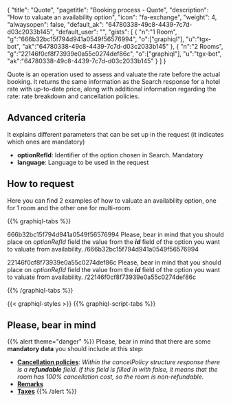 {
"title": "Quote",
"pagetitle": "Booking process - Quote",
"description": "How to valuate an availability option",
"icon": "fa-exchange",
"weight": 4,
"alwaysopen": false,
"default_ak": "64780338-49c8-4439-7c7d-d03c2033b145",
"default_user": "",
"gists": [
    {
        "n":"1 Room",
        "g":"666b32bc15f794d941a0549f56576994",
        "o":["graphiql"],
        "u":"tgx-bot",
        "ak":"64780338-49c8-4439-7c7d-d03c2033b145"
    }, 
    {
        "n":"2 Rooms",
        "g":"22146f0cf8f73939e0a55c0274def86c",
        "o":["graphiql"],
        "u":"tgx-bot",
        "ak":"64780338-49c8-4439-7c7d-d03c2033b145"
    }
        ]
}

Quote is an operation used to assess and valuate the rate before the actual booking. It returns the same information as the Search response for a hotel rate with up-to-date price, along with additional information regarding the rate: rate breakdown and cancellation policies.

## Advanced criteria
It explains different parameters that can be set up in the request (it indicates which ones are mandatory)

- **optionRefId**: Identifier of the option chosen in Search. Mandatory
- **language**: Language to be used in the request

## How to request 
Here you can find 2 examples of how to valuate an availability option, one for 1 room and the other one for multi-room. </br>

{{% graphiql-tabs %}}

666b32bc15f794d941a0549f56576994
Please, bear in mind that you should place on _optionRefId_ field the value from the **_id_** field of the option you want to valuate from availability.
/666b32bc15f794d941a0549f56576994

22146f0cf8f73939e0a55c0274def86c
Please, bear in mind that you should place on _optionRefId_ field the value from the **_id_** field of the option you want to valuate from availability.
/22146f0cf8f73939e0a55c0274def86c

{{% /graphiql-tabs %}}

{{< graphiql-styles >}}
{{% graphiql-script-tabs %}}

## Please, bear in mind

{{% alert theme="danger" %}}
Please, bear in mind that there are some **mandatory data** you should include at this step:

-  <u>__Cancellation policies__</u>: _Within the cancelPolicy structure response there is a **refundable** field. If this field is filled in with false, it means that the room has 100% cancellation cost, so the room is non-refundable._
-  <u>__Remarks__</u>
-  <u>__Taxes__</u>
{{% /alert %}}
